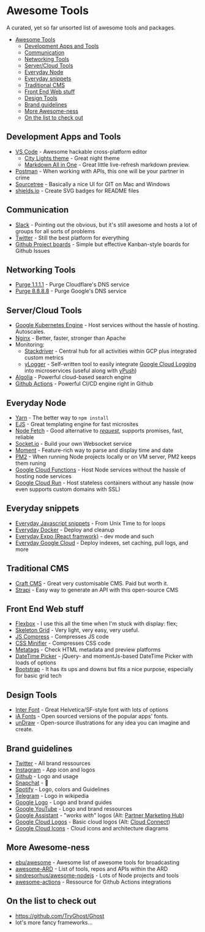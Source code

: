 # Awesome Tools

A curated, yet so far unsorted list of awesome tools and packages.

- [Awesome Tools](#awesome-tools)
  - [Development Apps and Tools](#development-apps-and-tools)
  - [Communication](#communication)
  - [Networking Tools](#networking-tools)
  - [Server/Cloud Tools](#servercloud-tools)
  - [Everyday Node](#everyday-node)
  - [Everyday snippets](#everyday-snippets)
  - [Traditional CMS](#traditional-cms)
  - [Front End Web stuff](#front-end-web-stuff)
  - [Design Tools](#design-tools)
  - [Brand guidelines](#brand-guidelines)
  - [More Awesome-ness](#more-awesome-ness)
  - [On the list to check out](#on-the-list-to-check-out)

## Development Apps and Tools

- [VS Code](https://code.visualstudio.com/) - Awesome hackable cross-platform editor
  - [City Lights theme](https://marketplace.visualstudio.com/items?itemName=Yummygum.city-lights-theme) - Great night theme
  - [Markdown All in One](https://marketplace.visualstudio.com/items?itemName=yzhang.markdown-all-in-one) - Great little live-refresh markdown preview.
- [Postman](https://www.getpostman.com/) - When working with APIs, this one will be your partner in crime
- [Sourcetree](https://www.sourcetreeapp.com/) - Basically a nice UI for GIT on Mac and Windows
- [shields.io](https://shields.io/) - Create SVG badges for README files

## Communication

- [Slack](https://slack.com) - Pointing out the obvious, but it's still awesome and hosts a lot of groups for all sorts of problems
- [Twitter](https://twitter.com/FRYTG) - Still the best platform for everything
- [Github Project boards](https://help.github.com/articles/about-project-boards/) - Simple but effective Kanban-style boards for Github Issues

## Networking Tools

- [Purge 1.1.1.1](https://1.1.1.1/purge-cache/) - Purge Cloudflare's DNS service
- [Purge 8.8.8.8](https://developers.google.com/speed/public-dns/cache) - Purge Google's DNS service

## Server/Cloud Tools

- [Google Kubernetes Engine](https://cloud.google.com/kubernetes/) - Host services without the hassle of hosting. Autoscales.
- [Nginx](https://www.nginx.com/) - Better, faster, stronger than Apache
- Monitoring:
  - [Stackdriver](https://cloud.google.com/stackdriver/) - Central hub for all activities within GCP plus integrated custom metrics
  - [yLogger](https://npmjs.com/package/ylogger) - Self-written tool to easily integrate [Google Cloud Logging](https://cloud.google.com/logging/) into microservices (useful along with [yPush](https://github.com/frytg/yPush))
- [Algolia](https://algolia.com) - Powerful cloud-based search engine
- [Github Actions](https://github.com/features/actions) - Powerful CI/CD engine right in Github

## Everyday Node

- [Yarn](https://yarnpkg.com/en/) - The better way to `npm install`
- [EJS](https://github.com/mde/ejs) - Great templating engine for fast microsites
- [Node Fetch](https://npmjs.com/package/node-fetch) - Good alternative to [_request_](https://www.npmjs.com/package/request), supports promises, fast, reliable
- [Socket.io](https://github.com/socketio/socket.io) - Build your own Websocket service
- [Moment](https://github.com/moment/moment/) - Feature-rich way to parse and display time and date
- [PM2](https://github.com/Unitech/pm2) - When running Node projects locally or on VM server, PM2 keeps them runing
- [Google Cloud Functions](https://cloud.google.com/functions/) - Host Node services without the hassle of hosting node services
- [Google Cloud Run](https://cloud.google.com/run/) - Host stateless containers without any hassle (now even supports custom domains with SSL)

## Everyday snippets

- [Everyday Javascript snippets](https://gist.github.com/frytg/1569998cf58dcaba8b6f5d6490d17048) - From Unix Time to for loops
- [Everyday Docker](https://gist.github.com/frytg/93c5f1b83c95156c1515e8082399fb32) - Deploy and cleanup
- [Everyday Expo (React framwork)](https://gist.github.com/frytg/4040d6c31ebc0ed0086638a2ff986a90) - dev mode and such
- [Everyday Google Cloud](https://gist.github.com/frytg/8fc5d1a2ad0313e0ee13d9cf8a38c6e4) - Deploy indexes, set caching, pull logs, and more

## Traditional CMS

- [Craft CMS](http://craftcms.com) - Great very customisable CMS. Paid but worth it.
- [Strapi](https://github.com/strapi/strapi) - Easy way to generate an API with this open-source CMS

## Front End Web stuff

- [Flexbox](https://css-tricks.com/snippets/css/a-guide-to-flexbox/) - I use this all the time when I'm stuck with display: flex;
- [Skeleton Grid](http://getskeleton.com/#grid) - Very light, very easy, very useful.
- [JS Compress](https://jscompress.com/) - Compresses JS code
- [CSS Minifier](https://cssminifier.com/) - Compresses CSS code
- [Metatags](https://metatags.io/) - Check HTML metadata and preview platforms
- [DateTime Picker](https://eonasdan.github.io/bootstrap-datetimepicker/) - jQuery- and momentJs-based DateTime Picker with loads of options
- [Bootstrap](https://getbootstrap.com/) - It has its ups and downs but fits a nice purpose, especially for basic grid tech

## Design Tools

- [Inter Font](https://rsms.me/inter/) - Great Helvetica/SF-style font with lots of options
- [iA Fonts](https://github.com/iaolo/iA-Fonts) - Open sourced versions of the popular apps' fonts.
- [unDraw](https://undraw.co/illustrations) - Open-source illustrations for any idea you can imagine and create.

## Brand guidelines

- [Twitter](https://about.twitter.com/en_us/company/brand-resources.html) - All brand ressources
- [Instagram](https://en.instagram-brand.com/assets/icons) - App icon and logos
- [Github](https://github.com/logos) - Logo and usage
- [Snapchat](https://support.snapchat.com/en-GB/a/ghost-logo-usage) - 👻
- [Spotify](https://developer.spotify.com/branding-guidelines/) - Logo, colors and Guidelines
- [Telegram](https://en.wikipedia.org/wiki/File:Telegram_logo.svg) - Logo in wikipedia
- [Google Logo](https://www.google.com/permissions/logos-trademarks/) - Logo and brand guides
- [Google YouTube](https://www.youtube.com/yt/about/brand-resources/#logos-icons-colors) - Logo and brand ressources
- [Google Assistant](https://developers.google.com/actions/policies/branding-policies) - "_works with_" logos (Alt: [Partner Marketing Hub](https://partnermarketinghub.withgoogle.com/#/brands/0B3zHSY8q1PlVWk9uaWJadDVPZmM/1vIVLgya6y6hfgAsOlx1KRZWDRRbf1Jm6Oo2Cwvb-QRo))
- [Google Cloud Logos](https://cloud.google.com/press/) - Basic cloud logos (Alt: [Cloud Connect](https://www.cloudconnect.goog/))
- [Google Cloud Icons](https://cloud.google.com/icons/) - Cloud icons and architecture diagrams

## More Awesome-ness

- [ebu/awesome](https://github.com/ebu/awesome-broadcasting) - Awesome list of awesome tools for broadcasting
- [awesome-ARD](https://github.com/ard-aktuell/awesome-ARD) - List of tools, repos and APIs within the ARD
- [sindresorhus/awesome-nodejs](https://github.com/sindresorhus/awesome-nodejs) - Lots of Node projects and tools
- [awesome-actions](https://github.com/sdras/awesome-actions) - Ressource for Github Actions integrations

## On the list to check out

- https://github.com/TryGhost/Ghost
- lot's more fancy frameworks...
